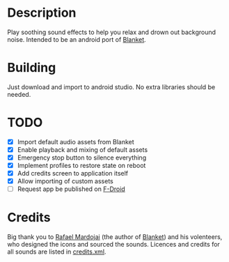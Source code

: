 # Description
Play soothing sound effects to help you relax and drown out background noise. Intended to be an android port of [Blanket](https://github.com/rafaelmardojai/blanket).

# Building
Just download and import to android studio. No extra libraries should be needed.

# TODO
- [X] Import default audio assets from Blanket
- [X] Enable playback and mixing of default assets
- [X] Emergency stop button to silence everything
- [X] Implement profiles to restore state on reboot
- [X] Add credits screen to application itself
- [X] Allow importing of custom assets
- [ ] Request app be published on [F-Droid](https://f-droid.org/)

# Credits
Big thank you to [Rafael Mardojai](https://github.com/rafaelmardojai) (the author of [Blanket](https://github.com/rafaelmardojai/blanket)) and his volenteers, who designed the icons and sourced the sounds. Licences and credits for all sounds are listed in [credits.xml](app/src/main/res/raw/credits.xml).

